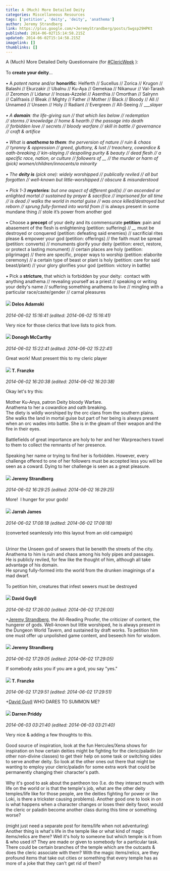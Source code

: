 ```yaml
---
title: A (Much) More Detailed Deity
categories: Miscellaneous Resources
tags: ['petition', 'deity', 'deity', 'anathema']
author: Jeremy Strandberg
link: https://plus.google.com/+JeremyStrandberg/posts/Swgsp29HPKt
published: 2014-06-02T15:14:58.215Z
updated: 2014-06-02T15:14:58.215Z
imagelink: []
thumblinks: []
---
```


A (Much) More Detailed Deity Questionnaire (for  <a rel="nofollow" class="ot-hashtag" href="https://plus.google.com/s/%23ClericWeek/posts">#ClericWeek</a> ):<br /><br />To <b>create your deity</b>...<br /><br />• A *potent name* and/or <b>honorific</b>: Helferth // Sucellus // Zorica // Krugon // Balashi // Ekurzakir // Ubalnu // Ku-Aya // Gemekaa // Nikanuur // Val-Tarash // Zeromon // Lidanur // Inosas-Azzelel // Asenthia // Omorthan // Salrynn // Califraxis // Bleak // Mighty // Father // Mother // Black // Bloody // All // Unnamed // Unseen // Holy // Radiant // Evergreen // All-Seeing // ____slayer<br /><br />• A <b>domain</b>: the life-giving sun // that which lies below // redemption // storms // knowledge // home &amp; hearth // the passage into death // forbidden love // secrets // bloody warfare // skill in battle // governance // craft &amp; artifice<br /><br />• What is <b>anathema to them</b>: the perversion of nature // ruin &amp; chaos // tyranny &amp; oppression // greed, gluttony, &amp; lust // treachery, cowardice &amp; oath-breaking // kin-slaying // despoiling purity &amp; beauty // dead flesh // a specific race, nation, or culture // followers of <i>__</i> // the murder or harm of (pick) women/children/innocents/a minority<br /><br />• The <b>deity is</b> (pick one): widely worshipped // publically reviled // all but forgotten // well-known but little-worshipped // obscure &amp; misunderstood<br /><br />• Pick 1-3 <b>mysteries</b>: but one aspect of different god(s) // an ascended or enlighted mortal // sustained by prayer &amp; sacrifice // imprisoned for all time // is dead // walks the world in mortal guise // was once killed/destroyed but reborn // sprung fully-formed into world from <i>_</i> // is always present in some mundane thing // stole it’s power from another god <br /><br />• Choose a <b>precept</b> of your deity and its commensurate <b>petition</b>: pain and abasement of the flesh is enlightening (petition: suffering) // <i>__</i> must be destroyed or conquered (petition: defeating said enemies) // sacrificial rites please &amp; empower your god (petition: offerings) // the faith must be spread (petition: converts) // monuments glorify your deity (petition: erect, restore, or protect a lasting monument) // certain places are holy (petition: pilgrimage) // there are specific, proper ways to worship (petition: elaborite ceremony) // a certain type of beast or plant is holy (petition: care for said beast/plant) // your glory glorifies your god (petition: victory in battle)<br /><br />• Pick a <b>stricture</b>, that which is forbidden by your deity:  contact with anything anathema // revealing yourself as a priest // speaking or writing your deity&#39;s name // suffering something anathema to live // mingling with a particular race/caste/gender // carnal pleasures
<div id='comment z12zzzuwpp3csv3gv04cjroqpqz5wpqwn4o'>
  <h4><img src='{{site.baseurl}}//images/avatars/112189206383181484786_photo.jpg'> Delos Adamski</h4>
      <p><cite>2014-06-02 15:16:41 (edited: 2014-06-02 15:16:41)</cite></p>
        <p>Very nice for those clerics that love lists to pick from.</p>
</div>
        

<div id='comment z12zzzuwpp3csv3gv04cjroqpqz5wpqwn4o'>
  <h4><img src='{{site.baseurl}}//images/avatars/107196006569638054837_photo.jpg'> Donogh McCarthy</h4>
      <p><cite>2014-06-02 15:22:41 (edited: 2014-06-02 15:22:41)</cite></p>
        <p>Great work! Must present this to my cleric player</p>
</div>
        

<div id='comment z12zzzuwpp3csv3gv04cjroqpqz5wpqwn4o'>
  <h4><img src='{{site.baseurl}}//images/avatars/110330901807759406775_photo.jpg'> T. Franzke</h4>
      <p><cite>2014-06-02 16:20:38 (edited: 2014-06-02 16:20:38)</cite></p>
        <p>Okay let&#39;s try this: <br /><br />Mother Ku-Anya, patron Deity bloody Warfare. <br />Anathema to her a cowardice and oath breaking. <br />The diety is wildly worshiped by the orc clans from the southern plains. <br />She walks the land in mortal guise but part of her being is always present when an orc wades into battle. She is in the gleam of their weapon and the fire in their eyes. <br /><br />Battlefields of great importance are holy to her and her Warpreachers travel to them to collect the remnants of her presence. <br /><br />Speaking her name or trying to find her is forbidden. However, every challenge offered to one of her followers must be accepted less you will be seen as a coward. Dying to her challenge is seen as a great pleasure. </p>
</div>
        

<div id='comment z12zzzuwpp3csv3gv04cjroqpqz5wpqwn4o'>
  <h4><img src='{{site.baseurl}}//images/avatars/102595580176380683252_photo.jpg'> Jeremy Strandberg</h4>
      <p><cite>2014-06-02 16:29:25 (edited: 2014-06-02 16:29:25)</cite></p>
        <p>More!  I hunger for your gods!</p>
</div>
        

<div id='comment z12zzzuwpp3csv3gv04cjroqpqz5wpqwn4o'>
  <h4><img src='{{site.baseurl}}//images/avatars/108001625414701725812_photo.jpg'> Jarrah James</h4>
      <p><cite>2014-06-02 17:08:18 (edited: 2014-06-02 17:08:18)</cite></p>
        <p>(converted seamlessly into this layout from an old campaign)<br /><br /><br />Urinor the Unseen god of sewers that lie beneith the streets of the city.<br />Anathema to him is ruin and chaos among his holy pipes and passages. <br />He is publicly reviled, for few like the thought of him, although all take advantage of his domain. <br />He sprung fully-formed into the world from the drunken imaginings of a mad dwarf.<br /><br />To petition him, creatures that infest sewers must be destroyed </p>
</div>
        

<div id='comment z12zzzuwpp3csv3gv04cjroqpqz5wpqwn4o'>
  <h4><img src='{{site.baseurl}}//images/avatars/117134143142507309944_photo.jpg'> David Guyll</h4>
      <p><cite>2014-06-02 17:26:00 (edited: 2014-06-02 17:26:00)</cite></p>
        <p><span class="proflinkWrapper"><span class="proflinkPrefix">+</span><a class="proflink" href="https://plus.google.com/102595580176380683252" oid="102595580176380683252">Jeremy Strandberg</a></span>, the All-Reading Proofer, the criticizer of content, the hungerer of gods. Well-known but little worshiped, he is always present in the Dungeon World Tavern, and sustained by draft works. To petition him one must offer up unpolished game content, and beseech him for wisdom.</p>
</div>
        

<div id='comment z12zzzuwpp3csv3gv04cjroqpqz5wpqwn4o'>
  <h4><img src='{{site.baseurl}}//images/avatars/102595580176380683252_photo.jpg'> Jeremy Strandberg</h4>
      <p><cite>2014-06-02 17:29:05 (edited: 2014-06-02 17:29:05)</cite></p>
        <p>If somebody asks you if you are a god, you say &quot;yes.&quot;</p>
</div>
        

<div id='comment z12zzzuwpp3csv3gv04cjroqpqz5wpqwn4o'>
  <h4><img src='{{site.baseurl}}//images/avatars/110330901807759406775_photo.jpg'> T. Franzke</h4>
      <p><cite>2014-06-02 17:29:51 (edited: 2014-06-02 17:29:51)</cite></p>
        <p><span class="proflinkWrapper"><span class="proflinkPrefix">+</span><a class="proflink" href="https://plus.google.com/117134143142507309944" oid="117134143142507309944">David Guyll</a></span> WHO DARES TO SUMMON ME?</p>
</div>
        

<div id='comment z12zzzuwpp3csv3gv04cjroqpqz5wpqwn4o'>
  <h4><img src='{{site.baseurl}}//images/avatars/105875318948666656289_photo.jpg'> Darren Priddy</h4>
      <p><cite>2014-06-03 03:21:40 (edited: 2014-06-03 03:21:40)</cite></p>
        <p>Very nice &amp; adding a few thoughts to this.<br /><br />Good source of inspiration, look at the fun Hercules/Xena shows for inspiration on how certain deities might be fighting for the cleric/paladin (or other non-divine classes) to get their help on some task or switching sides to serve another deity. So look at the other ones out there that might be wanting to employ your cleric/paladin for some extra work that could be permanently changing their character&#39;s path.<br /><br />Why it&#39;s good to ask about the pantheon too (I.e. do they interact much with life on the world or is that the temple&#39;s job, what are the other deity temples/life like for those people, are the deities fighting for power or like Loki, is there a trickster causing problems). Another good one to look in on is what happens when a character changes or loses their deity favor, would the cleric or paladin become another class during this time or something worse?<br /><br />(might just need a separate post for items/life when not adventuring)<br />Another thing is what&#39;s life in the temple like or what kind of magic items/relics are there? Well it&#39;s holy to someone but which temple is it from &amp; who used it? They are made or given to somebody for a particular task. There could be certain branches of the temple which are the outcasts &amp; does the cleric associate with them? With the magic items/relics, are they profound items that take out cities or something that every temple has as more of a joke that they can&#39;t get rid of them?</p>
</div>
        